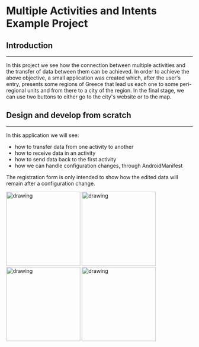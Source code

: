 # Multiple Activities and Intents Example Project

## Introduction
___

In this project we see how the connection between multiple activities and the transfer of data between them can be achieved. In order to achieve the above objective, a small application was created which, after the user's entry, presents some regions of Greece that lead us each one to some peri-regional units and from there to a city of the region. In the final stage, we can use two buttons to either go to the city's website or to the map.

## Design and develop from scratch
___

In this application we will see: 
* how to transfer data from one activity to another
* how to receive data in an activity
* how to send data back to the first activity
* how we can handle configuration changes, through AndroidManifest

The registration form is only intended to show how the edited data will remain after a configuration change.

<img src="https://github.com/amarkouzis/Multiple_Activities_and_Intents_Example_Project/assets/115666194/c74e2af9-a5e6-4a77-b07f-e19f4e496582" alt="drawing" width="200"/> 
<img src="https://github.com/amarkouzis/Multiple_Activities_and_Intents_Example_Project/assets/115666194/cb54b4dd-2edf-451b-9323-01813dafb470" alt="drawing" width="200"/> 
<img src="https://github.com/amarkouzis/Multiple_Activities_and_Intents_Example_Project/assets/115666194/bc98a604-2105-46d0-8d15-0e9d11d7b496" alt="drawing" width="200"/> 
<img src="https://github.com/amarkouzis/Multiple_Activities_and_Intents_Example_Project/assets/115666194/9858bb7b-0578-4c44-82f3-35190541f834" alt="drawing" width="200"/> 
